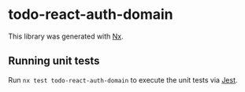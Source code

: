 # todo-react-auth-domain

This library was generated with [Nx](https://nx.dev).

## Running unit tests

Run `nx test todo-react-auth-domain` to execute the unit tests via [Jest](https://jestjs.io).
